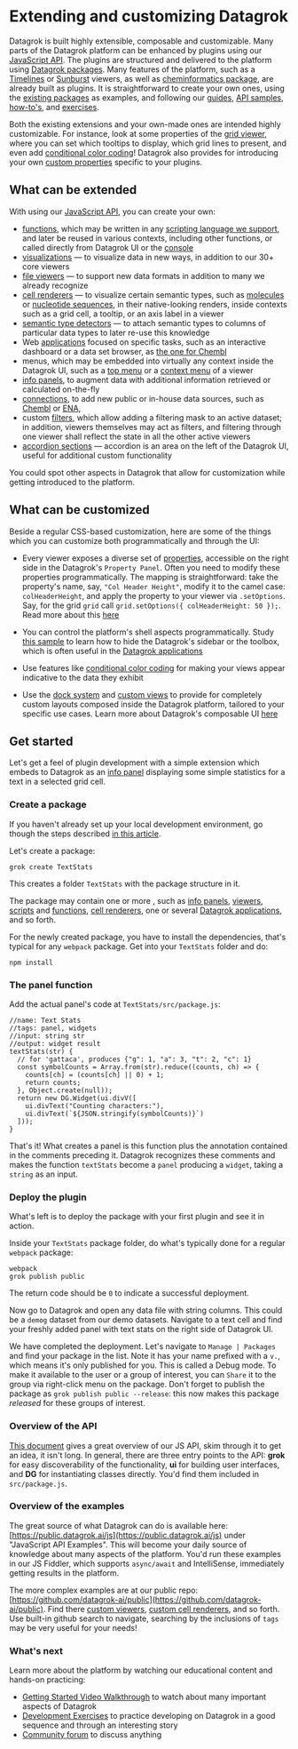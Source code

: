 <!-- TITLE: &#8204;Extending Datagrok -->
<!-- SUBTITLE: -->

# Extending and customizing Datagrok

Datagrok is built highly extensible, composable and customizable. Many parts of the Datagrok platform can be
enhanced by plugins using our [JavaScript API](js-api.md). The plugins are structured and delivered to the platform
using [Datagrok packages](develop.md#packages). Many features of the platform, such as a
[Timelines](https://github.com/datagrok-ai/public/tree/master/packages/Viewers) or
[Sunburst](https://github.com/datagrok-ai/public/tree/master/packages/Sunburst) viewers,
as well as [cheminformatics package](https://github.com/datagrok-ai/public/tree/master/packages/Chem),
are already built as plugins. It is straightforward to create your own ones,
using the [existing packages](https://github.com/datagrok-ai/public/tree/master/packages) as examples, and
following our [guides](develop.md), [API samples](https://public.datagrok.ai/js), [how-to's](how-to/develop-custom-viewer.md), and [exercises](exercises/exercises.md).

Both the existing extensions and your own-made ones are intended highly customizable. For instance,
look at some properties of the [grid viewer](../visualize/viewers/grid.md), where you can set which tooltips
to display, which grid lines to present, and even add [conditional color coding](../visualize/viewers/grid.md#color-coding)! Datagrok also provides for introducing your own [custom properties]() specific to your plugins.

## What can be extended

With using our [JavaScript API](js-api.md), you can create your own:

* [functions](../overview/functions/function.md), which may be written in any 
  [scripting language we support](../compute/scripting.md), and later be reused in various contexts, including other functions, or called directly
  from Datagrok UI or the [console](../overview/navigation.md#console)  
* [visualizations](../visualize/viewers.md) — to visualize data in new ways, in addition to our 30+ core viewers
* [file viewers](how-to/custom-file-viewers.md) — to support new data formats in addition to many
  we already recognize
* [cell renderers](../visualize/viewers/grid.md#custom-cell-renderers) — to visualize certain semantic types,
  such as [molecules](https://github.com/datagrok-ai/public/blob/master/packages/Chem/src/rdkit_cell_renderer.js) or [nucleotide sequences](https://github.com/datagrok-ai/public/tree/master/packages/Sequence/web-logo-viewer),
  in their native-looking renders, inside contexts such as a grid cell, a tooltip, or an axis label in a viewer
* [semantic type detectors](how-to/define-semantic-type-detectors.md) — to attach semantic types to columns of particular data types to later re-use this knowledge
* Web [applications](how-to/build-an-app.md) focused on specific tasks, such as an interactive dashboard
  or a data set browser, as [the one for Chembl](https://github.com/datagrok-ai/public/tree/master/packages/ChemblBrowser)
* menus, which may be embedded into virtually any context inside the Datagrok UI, such as a
  [top menu](https://public.datagrok.ai/js/samples/ui/menu) or a [context menu](https://public.datagrok.ai/js/samples/events/viewer-events) of a viewer
* [info panels](how-to/add-info-panel.md), to augment data with additional information retrieved or calculated on-the-fly
* [connections](../access/data-connection.md), to add new public or in-house data sources,
  such as [Chembl](https://www.ebi.ac.uk/chembl/) or [ENA](https://www.ebi.ac.uk/ena/browser/),
* custom [filters](https://github.com/datagrok-ai/public/blob/master/packages/Widgets/src/filters/radio_button_filter.js),
  which allow adding a filtering mask to an active dataset; in addition, viewers themselves may act as filters,
  and filtering through one viewer shall reflect the state in all the other active viewers
* [accordion sections](ui.md#accordions) — accordion is an area on the left of the Datagrok UI,
  useful for additional custom functionality
  
You could spot other aspects in Datagrok that allow for customization while getting introduced to the platform.

## What can be customized

Beside a regular CSS-based customization, here are some of the things which you can customize both programmatically and through the UI:

* Every viewer exposes a diverse set of [properties](../overview/navigation.md#properties), accessible on the right side in the Datagrok's
  `Property Panel`. Often you need to modify these properties programmatically. The mapping is straightforward: take the property's name,
  say, `"Col Header Height"`, modify it to the camel case: `colHeaderHeight`, and apply the property to your viewer via `.setOptions`.
  Say, for the grid `grid` call `grid.setOptions({ colHeaderHeight: 50 });`. Read more about this
  [here](../develop/how-to/develop-custom-viewer.md)
  
* You can control the platform's shell aspects programmatically. Study [this sample](https://public.datagrok.ai/js/samples/shell/ui-parts)
  to learn how to hide the Datagrok's sidebar or the toolbox, which is often useful in the [Datagrok applications](how-to/build-an-app.md)
  
* Use features like [conditional color coding](https://dev.datagrok.ai/js/samples/grid/color-coding-conditional) for making
  your views appear indicative to the data they exhibit

* Use the [dock system](how-to/manipulate-viewers.md#docking-viewers) and [custom views](how-to/custom-views.md)
  to provide for completely custom layouts composed inside the Datagrok platform, tailored to your specific use cases. Learn
  more about Datagrok's composable UI [here](ui.md)

## Get started

Let's get a feel of plugin development with a simple extension which embeds to Datagrok as an
[info panel](how-to/add-info-panel.md) displaying some simple statistics for a text in a selected grid cell.

### Create a package

If you haven't already set up your local development environment, go though the steps described [in this article](develop.md#getting-started).

Let's create a package:
 ```
 grok create TextStats
 ```
This creates a folder `TextStats` with the package structure in it.

The package may contain one or more , such as [info panels](), [viewers](),
[scripts]() and [functions](), [cell renderers](), one or several [Datagrok applications](),
and so forth.

For the newly created package, you have to install the dependencies, that's typical for any `webpack` package.
Get into your `TextStats` folder and do:

```
npm install
```

### The panel function

Add the actual panel's code at `TextStats/src/package.js`:

```
//name: Text Stats
//tags: panel, widgets
//input: string str
//output: widget result
textStats(str) {
  // for 'gattaca', produces {"g": 1, "a": 3, "t": 2, "c": 1}
  const symbolCounts = Array.from(str).reduce((counts, ch) => {
    counts[ch] = (counts[ch] || 0) + 1;
    return counts;
  }, Object.create(null));
  return new DG.Widget(ui.divV([
    ui.divText("Counting characters:"),
    ui.divText(`${JSON.stringify(symbolCounts)}`)
  ]));
}
```

That's it! What creates a panel is this function plus the annotation contained in the comments preceding it.
Datagrok recognizes these comments and makes the function `textStats` become a `panel` producing a `widget`,
taking a `string` as an input.

### Deploy the plugin

What's left is to deploy the package with your first plugin and see it in action.

Inside your `TextStats` package folder, do what's typically done for a regular `webpack` package:

```
webpack
grok publish public

```

The return code should be `0` to indicate a successful deployment.

Now go to Datagrok and open any data file with string columns. This could be a `demog` dataset from our demo datasets.
Navigate to a text cell and find your freshly added panel with text stats on the right side of Datagrok UI.

We have completed the deployment. Let's navigate to `Manage | Packages` and find your package in the list. Note it has
your name prefixed with a `v.`, which means it's only published for you. This is called a Debug mode. To make it
available to the user or a group of interest, you can `Share` it to the group via right-click menu on the package.
Don't forget to publish the package as `grok publish public --release`: this now makes this package _released_
for these groups of interest.

### Overview of the API

[This document](js-api.md) gives a great overview of our JS API, skim through it
to get an idea, it isn't long. In general, there are three entry points to the API:  **grok** for easy discoverability 
of the functionality,  **ui** for building user interfaces, and  **DG** for instantiating classes directly. 
You'd find them included in `src/package.js`.

### Overview of the examples

The great source of what Datagrok can do is available here:
[https://public.datagrok.ai/js](https://public.datagrok.ai/js) under "JavaScript API Examples".
This will become your daily source of knowledge about many aspects of the platform. You'd
run these examples in our JS Fiddler, which supports `async/await` and IntelliSense, immediately getting results in the platform.

The more complex examples are at our public repo: [https://github.com/datagrok-ai/public](https://github.com/datagrok-ai/public). 
Find there [custom viewers](), [custom cell renderers](), and so forth. Use built-in github search to navigate, searching by the inclusions
of `tags` may be very useful for your needs!

### What's next

Learn more about the platform by watching our educational content and hands-on practicing:

* [Getting Started Video Walkthrough](getting-started.md#6-videos) to watch about many important aspects of Datagrok
* [Development Exercises](exercises/exercises.md) to practice developing on Datagrok in a good sequence and through an interesting story
* [Community forum](https://community.datagrok.ai/) to discuss anything